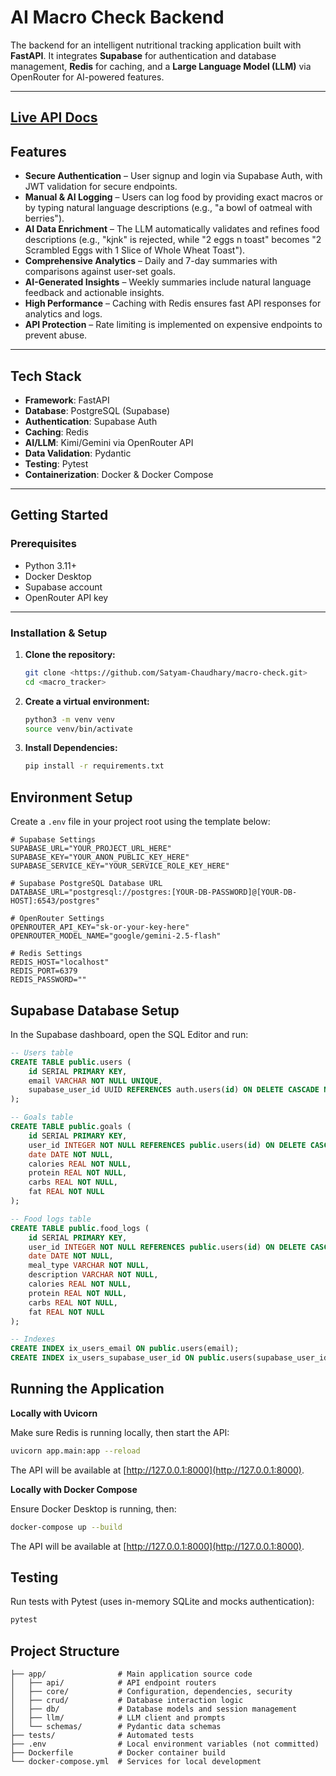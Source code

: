 # AI Macro Check Backend

The backend for an intelligent nutritional tracking application built with **FastAPI**. It integrates **Supabase** for authentication and database management, **Redis** for caching, and a **Large Language Model (LLM)** via OpenRouter for AI-powered features.

---
[Live API Docs](https://macro-check-production.up.railway.app/docs#/)
---
## Features

- **Secure Authentication** – User signup and login via Supabase Auth, with JWT validation for secure endpoints.  
- **Manual & AI Logging** – Users can log food by providing exact macros or by typing natural language descriptions (e.g., "a bowl of oatmeal with berries").  
- **AI Data Enrichment** – The LLM automatically validates and refines food descriptions (e.g., "kjnk" is rejected, while "2 eggs n toast" becomes "2 Scrambled Eggs with 1 Slice of Whole Wheat Toast").  
- **Comprehensive Analytics** – Daily and 7-day summaries with comparisons against user-set goals.  
- **AI-Generated Insights** – Weekly summaries include natural language feedback and actionable insights.  
- **High Performance** – Caching with Redis ensures fast API responses for analytics and logs.  
- **API Protection** – Rate limiting is implemented on expensive endpoints to prevent abuse.

---

## Tech Stack

- **Framework**: FastAPI  
- **Database**: PostgreSQL (Supabase)  
- **Authentication**: Supabase Auth  
- **Caching**: Redis  
- **AI/LLM**: Kimi/Gemini via OpenRouter API  
- **Data Validation**: Pydantic  
- **Testing**: Pytest  
- **Containerization**: Docker & Docker Compose

---

## Getting Started

### Prerequisites

- Python 3.11+  
- Docker Desktop  
- Supabase account  
- OpenRouter API key  

---

### Installation & Setup

1. **Clone the repository:**
   ```bash
   git clone <https://github.com/Satyam-Chaudhary/macro-check.git>
   cd <macro_tracker>

2. **Create a virtual environment:**
    ```bash
    python3 -m venv venv
    source venv/bin/activate
3. **Install Dependencies:**
    ```bash
    pip install -r requirements.txt
## Environment Setup

Create a `.env` file in your project root using the template below:

```env
# Supabase Settings
SUPABASE_URL="YOUR_PROJECT_URL_HERE"
SUPABASE_KEY="YOUR_ANON_PUBLIC_KEY_HERE"
SUPABASE_SERVICE_KEY="YOUR_SERVICE_ROLE_KEY_HERE"

# Supabase PostgreSQL Database URL
DATABASE_URL="postgresql://postgres:[YOUR-DB-PASSWORD]@[YOUR-DB-HOST]:6543/postgres"

# OpenRouter Settings
OPENROUTER_API_KEY="sk-or-your-key-here"
OPENROUTER_MODEL_NAME="google/gemini-2.5-flash"

# Redis Settings
REDIS_HOST="localhost"
REDIS_PORT=6379
REDIS_PASSWORD=""
```

## Supabase Database Setup

In the Supabase dashboard, open the SQL Editor and run:

```sql
-- Users table
CREATE TABLE public.users (
    id SERIAL PRIMARY KEY,
    email VARCHAR NOT NULL UNIQUE,
    supabase_user_id UUID REFERENCES auth.users(id) ON DELETE CASCADE NOT NULL UNIQUE
);

-- Goals table
CREATE TABLE public.goals (
    id SERIAL PRIMARY KEY,
    user_id INTEGER NOT NULL REFERENCES public.users(id) ON DELETE CASCADE,
    date DATE NOT NULL,
    calories REAL NOT NULL,
    protein REAL NOT NULL,
    carbs REAL NOT NULL,
    fat REAL NOT NULL
);

-- Food logs table
CREATE TABLE public.food_logs (
    id SERIAL PRIMARY KEY,
    user_id INTEGER NOT NULL REFERENCES public.users(id) ON DELETE CASCADE,
    date DATE NOT NULL,
    meal_type VARCHAR NOT NULL,
    description VARCHAR NOT NULL,
    calories REAL NOT NULL,
    protein REAL NOT NULL,
    carbs REAL NOT NULL,
    fat REAL NOT NULL
);

-- Indexes
CREATE INDEX ix_users_email ON public.users(email);
CREATE INDEX ix_users_supabase_user_id ON public.users(supabase_user_id);
```

## Running the Application

**Locally with Uvicorn**

Make sure Redis is running locally, then start the API:

```bash
uvicorn app.main:app --reload
```
The API will be available at [http://127.0.0.1:8000](http://127.0.0.1:8000).

**Locally with Docker Compose**

Ensure Docker Desktop is running, then:

```bash
docker-compose up --build
```
The API will be available at [http://127.0.0.1:8000](http://127.0.0.1:8000).

## Testing

Run tests with Pytest (uses in-memory SQLite and mocks authentication):

```bash
pytest
```

## Project Structure

```
├── app/                # Main application source code
│   ├── api/            # API endpoint routers
│   ├── core/           # Configuration, dependencies, security
│   ├── crud/           # Database interaction logic
│   ├── db/             # Database models and session management
│   ├── llm/            # LLM client and prompts
│   └── schemas/        # Pydantic data schemas
├── tests/              # Automated tests
├── .env                # Local environment variables (not committed)
├── Dockerfile          # Docker container build
└── docker-compose.yml  # Services for local development
```














